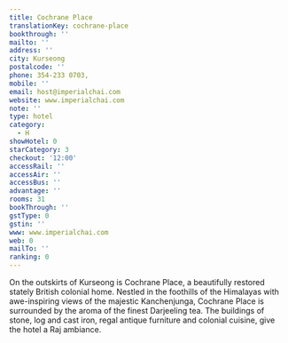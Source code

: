 ```yaml
---
title: Cochrane Place
translationKey: cochrane-place
bookthrough: ''
mailto: ''
address: ''
city: Kurseong
postalcode: ''
phone: 354-233 0703,
mobile: ''
email: host@imperialchai.com
website: www.imperialchai.com
note: ''
type: hotel
category:
  - H
showHotel: 0
starCategory: 3
checkout: '12:00'
accessRail: ''
accessAir: ''
accessBus: ''
advantage: ''
rooms: 31
bookThrough: ''
gstType: 0
gstin: ''
www: www.imperialchai.com
web: 0
mailTo: ''
ranking: 0
---
```







On the outskirts of Kurseong is Cochrane Place, a beautifully restored stately British colonial home.    Nestled in the foothills of the Himalayas with awe-inspiring views of the majestic Kanchenjunga, Cochrane Place is surrounded by the aroma of the finest Darjeeling tea.    The buildings of stone, log and cast iron, regal antique furniture and colonial cuisine, give the hotel a Raj ambiance.